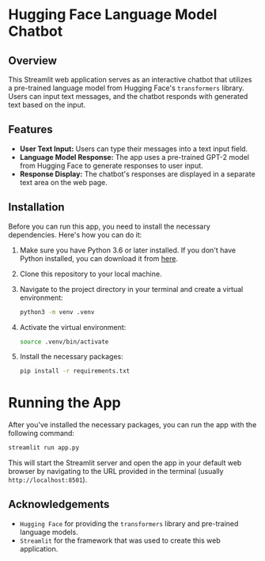 # Hugging Face Language Model Chatbot

## Overview
This Streamlit web application serves as an interactive chatbot that utilizes a pre-trained language model from Hugging Face's `transformers` library. Users can input text messages, and the chatbot responds with generated text based on the input.

## Features
- **User Text Input:** Users can type their messages into a text input field.
- **Language Model Response:** The app uses a pre-trained GPT-2 model from Hugging Face to generate responses to user input.
- **Response Display:** The chatbot's responses are displayed in a separate text area on the web page.

## Installation

Before you can run this app, you need to install the necessary dependencies. Here's how you can do it:

1. Make sure you have Python 3.6 or later installed. If you don't have Python installed, you can download it from [here](https://www.python.org/downloads/).

2. Clone this repository to your local machine.

3. Navigate to the project directory in your terminal and create a virtual environment:

    ```bash
    python3 -m venv .venv
    ```

4. Activate the virtual environment:

    ```bash
    source .venv/bin/activate
    ```

5. Install the necessary packages:

    ```bash
    pip install -r requirements.txt
    ```
# Running the App

After you've installed the necessary packages, you can run the app with the following command:

```bash
streamlit run app.py
```
This will start the Streamlit server and open the app in your default web browser by navigating to the URL provided in the terminal (usually `http://localhost:8501`).

## Acknowledgements
- `Hugging Face` for providing the `transformers` library and pre-trained language models.
- `Streamlit` for the framework that was used to create this web application.
